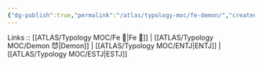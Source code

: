 ```yaml
---
{"dg-publish":true,"permalink":"/atlas/typology-moc/fe-demon/","created":"","updated":""}
---
```


Links :: [[ATLAS/Typology MOC/Fe 💉\|Fe 💉]] | [[ATLAS/Typology MOC/Demon 😈\|Demon]] | [[ATLAS/Typology MOC/ENTJ\|ENTJ]] | [[ATLAS/Typology MOC/ESTJ\|ESTJ]]
